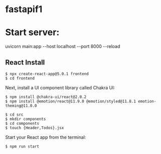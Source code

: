 # fastapif1


# Start server:
uvicorn main:app --host localhost --port 8000 --reload



## React Install


```
$ npx create-react-app@5.0.1 frontend
$ cd frontend
```

Next, install a UI component library called Chakra UI:
```
$ npm install @chakra-ui/react@2.0.2
$ npm install @emotion/react@11.9.0 @emotion/styled@11.8.1 emotion-theming@11.0.0

$ cd src
$ mkdir components
$ cd components
$ touch {Header,Todos}.jsx
```


Start your React app from the terminal:
```
$ npm run start
```
